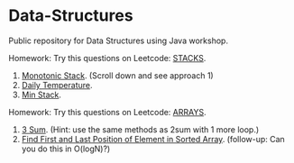# Data-Structures

Public repository for Data Structures using Java workshop. 

Homework: Try this questions on Leetcode: [STACKS](https://github.com/pro1zero/Data-Structures/tree/master/Stacks).

1. [Monotonic Stack](https://leetcode.com/problems/daily-temperatures/solution/). (Scroll down and see approach 1)
2. [Daily Temperature](https://leetcode.com/problems/daily-temperatures/).
3. [Min Stack](https://leetcode.com/problems/min-stack/).


Homework: Try this questions on Leetcode: [ARRAYS](https://github.com/pro1zero/Data-Structures/tree/master/Arrays).

1. [3 Sum](https://leetcode.com/problems/3sum/). (Hint: use the same methods as 2sum with 1 more loop.)
2. [Find First and Last Position of Element in Sorted Array](https://leetcode.com/problems/find-first-and-last-position-of-element-in-sorted-array/). (follow-up: Can you do this in O(logN)?)
